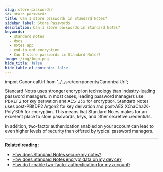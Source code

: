 ```yaml
---
slug: store-passwords/
id: store-passwords
title: Can I store passwords in Standard Notes?
sidebar_label: Store Passwords
description: Can I store passwords in Standard Notes?
keywords:
  - standard notes
  - docs
  - notes app
  - end-to-end encryption
  - Can I store passwords in Standard Notes?
image: /img/logo.png
hide_title: false
hide_table_of_contents: false
---
```


<!-- Copied from https://standardnotes.org/help/34/can-i-store-passwords-in-standard-notes
 -->

import CanonicalUrl from '../../src/components/CanonicalUrl';

<CanonicalUrl
 canonicalUrl="https://standardnotes.org/help/34/can-i-store-passwords-in-standard-notes"
/>

Standard Notes uses stronger encryption technology than industry-leading password managers. In most cases, leading password managers use PBKDF2 for key derivation and AES-256 for encryption. Standard Notes uses post-PBKDF2 Argon2 for key derivation and post-AES XChaCha20-Poly1305 for encryption. This means that Standard Notes makes for an excellent place to store passwords, keys, and other secretive credentials.

In addition, two-factor authentication enabled on your account can lead to even higher levels of security than offered by typical password managers.

---

**Related reading:**

- [How does Standard Notes secure my notes?](./secure-notes.md)
- [How does Standard Notes encrypt data on my device?](./on-device-encryption.md)
- [How do I enable two-factor authentication for my account?](../usage/2fa.md)
